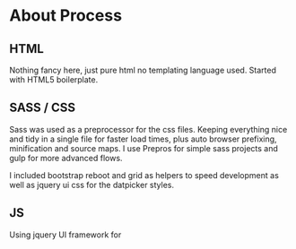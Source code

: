 # About Process

## HTML
Nothing fancy here, just pure html no templating language used. Started with HTML5 boilerplate.

## SASS / CSS
Sass was used as a preprocessor for the css files. Keeping everything nice and tidy in a single file for faster load times, plus auto browser prefixing, minification and source maps. I use Prepros for simple sass projects and gulp for more advanced flows.

I included bootstrap reboot and grid as helpers to speed development as well as jquery ui css for the datpicker styles.

## JS
Using jquery UI framework for 